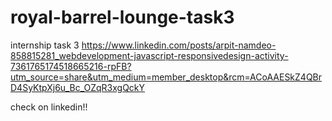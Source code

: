 # royal-barrel-lounge-task3
internship task 3
https://www.linkedin.com/posts/arpit-namdeo-858815281_webdevelopment-javascript-responsivedesign-activity-7361765174518665216-rpFB?utm_source=share&utm_medium=member_desktop&rcm=ACoAAESkZ4QBrD4SyKtpXj6u_Bc_OZqR3xgQckY

check on linkedin!!
